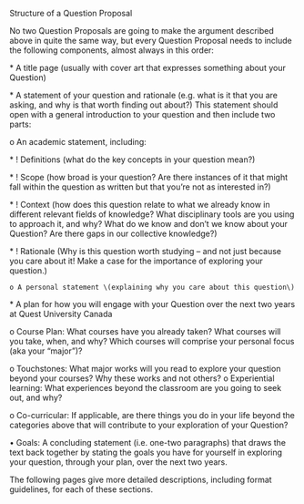Structure of a Question Proposal 



No two Question Proposals are going to make the argument described above in quite the same way, but every Question Proposal needs to include the following components, almost always in this order: 

\* A title page \(usually with cover art that expresses something about your Question\)

\* A statement of your question and rationale \(e.g. what is it that you are asking, and why is that worth finding out about?\) This statement should open with a general introduction to your question and then include two parts: 

  o An academic statement, including: 

  \* ! Definitions \(what do the key concepts in your question mean?\)

  \* ! Scope \(how broad is your question? Are there instances of it that might fall within the question as written but that you’re not as interested in?\)

  \* ! Context \(how does this question relate to what we already know in different relevant fields of knowledge? What disciplinary tools are you using to approach it, and why? What do we know and don’t we know about your Question? Are there gaps in our collective knowledge?\)

  \* ! Rationale \(Why is this question worth studying – and not just because you care about it! Make a case for the importance of exploring your question.\) 

    o A personal statement \(explaining why you care about this question\)

\* A plan for how you will engage with your Question over the next two years at Quest University Canada

o Course Plan: What courses have you already taken? What courses will you take, when, and why? Which courses will comprise your personal focus \(aka your “major”\)?

 o Touchstones: What major works will you read to explore your question beyond your courses? Why these works and not others? o Experiential learning: What experiences beyond the classroom are you going to seek out, and why?

 o Co-curricular: If applicable, are there things you do in your life beyond the categories above that will contribute to your exploration of your Question?

 • Goals: A concluding statement \(i.e. one-two paragraphs\) that draws the text back together by stating the goals you have for yourself in exploring your question, through your plan, over the next two years. 



The following pages give more detailed descriptions, including format guidelines, for each of these sections.

